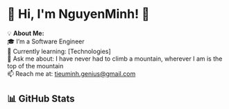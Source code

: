 # 🚀 Hi, I'm NguyenMinh! 👋  

💡 **About Me:**  
🎓 I’m a Software Engineer  
🌱 Currently learning: [Technologies]  
💬 Ask me about: I have never had to climb a mountain, wherever I am is the top of the mountain  
📫 Reach me at: tieuminh.genius@gmail.com  

## 📊 GitHub Stats  
 
